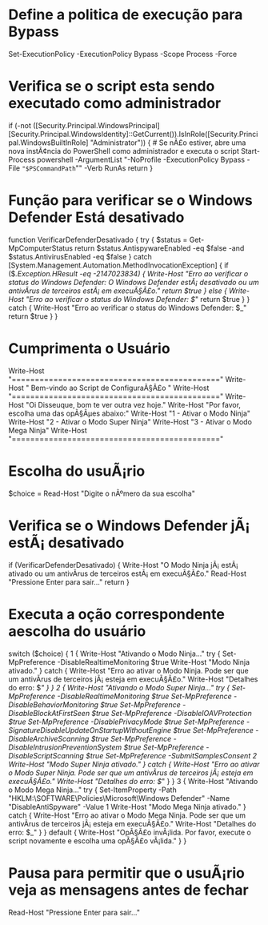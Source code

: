 # Define a politica de execução para Bypass
Set-ExecutionPolicy -ExecutionPolicy Bypass -Scope Process -Force

# Verifica se o script esta sendo executado como administrador
if (-not ([Security.Principal.WindowsPrincipal] [Security.Principal.WindowsIdentity]::GetCurrent()).IsInRole([Security.Principal.WindowsBuiltInRole] "Administrator")) {
    # Se nÃ£o estiver, abre uma nova instÃ¢ncia do PowerShell como administrador e executa o script
    Start-Process powershell -ArgumentList "-NoProfile -ExecutionPolicy Bypass -File `"$PSCommandPath`"" -Verb RunAs
    return
}

# Função para verificar se o Windows Defender  Está desativado
function VerificarDefenderDesativado {
    try {
        $status = Get-MpComputerStatus
        return $status.AntispywareEnabled -eq $false -and $status.AntivirusEnabled -eq $false
    } catch [System.Management.Automation.MethodInvocationException] {
        if ($_.Exception.HResult -eq -2147023834) {
            Write-Host "Erro ao verificar o status do Windows Defender: O Windows Defender estÃ¡ desativado ou um antivÃ­rus de terceiros estÃ¡ em execuÃ§Ã£o."
            return $true
        } else {
            Write-Host "Erro ao verificar o status do Windows Defender: $_"
            return $true
        }
    } catch {
        Write-Host "Erro ao verificar o status do Windows Defender: $_"
        return $true
    }
}

# Cumprimenta o Usuário
Write-Host "============================================="
Write-Host "      Bem-vindo ao Script de ConfiguraÃ§Ã£o      "
Write-Host "============================================="
Write-Host "Oi Disseuque, bom te ver outra vez hoje."
Write-Host "Por favor, escolha uma das opÃ§Ãµes abaixo:"
Write-Host "1 - Ativar o Modo Ninja"
Write-Host "2 - Ativar o Modo Super Ninja"
Write-Host "3 - Ativar o Modo Mega Ninja"
Write-Host "============================================="

# Escolha do usuÃ¡rio
$choice = Read-Host "Digite o nÃºmero da sua escolha"

# Verifica se o Windows Defender jÃ¡ estÃ¡ desativado
if (VerificarDefenderDesativado) {
    Write-Host "O Modo Ninja jÃ¡ estÃ¡ ativado ou um antivÃ­rus de terceiros estÃ¡ em execuÃ§Ã£o."
    Read-Host "Pressione Enter para sair..."
    return
}

# Executa a oção correspondente aescolha do usuário
switch ($choice) {
    1 {
        Write-Host "Ativando o Modo Ninja..."
        try {
            Set-MpPreference -DisableRealtimeMonitoring $true
            Write-Host "Modo Ninja ativado."
        } catch {
            Write-Host "Erro ao ativar o Modo Ninja. Pode ser que um antivÃ­rus de terceiros jÃ¡ esteja em execuÃ§Ã£o."
            Write-Host "Detalhes do erro: $_"
        }
    }
    2 {
        Write-Host "Ativando o Modo Super Ninja..."
        try {
            Set-MpPreference -DisableRealtimeMonitoring $true
            Set-MpPreference -DisableBehaviorMonitoring $true
            Set-MpPreference -DisableBlockAtFirstSeen $true
            Set-MpPreference -DisableIOAVProtection $true
            Set-MpPreference -DisablePrivacyMode $true
            Set-MpPreference -SignatureDisableUpdateOnStartupWithoutEngine $true
            Set-MpPreference -DisableArchiveScanning $true
            Set-MpPreference -DisableIntrusionPreventionSystem $true
            Set-MpPreference -DisableScriptScanning $true
            Set-MpPreference -SubmitSamplesConsent 2
            Write-Host "Modo Super Ninja ativado."
        } catch {
            Write-Host "Erro ao ativar o Modo Super Ninja. Pode ser que um antivÃ­rus de terceiros jÃ¡ esteja em execuÃ§Ã£o."
            Write-Host "Detalhes do erro: $_"
        }
    }
    3 {
        Write-Host "Ativando o Modo Mega Ninja..."
        try {
            Set-ItemProperty -Path "HKLM:\SOFTWARE\Policies\Microsoft\Windows Defender" -Name "DisableAntiSpyware" -Value 1
            Write-Host "Modo Mega Ninja ativado."
        } catch {
            Write-Host "Erro ao ativar o Modo Mega Ninja. Pode ser que um antivÃ­rus de terceiros jÃ¡ esteja em execuÃ§Ã£o."
            Write-Host "Detalhes do erro: $_"
        }
    }
    default {
        Write-Host "OpÃ§Ã£o invÃ¡lida. Por favor, execute o script novamente e escolha uma opÃ§Ã£o vÃ¡lida."
    }
}

# Pausa para permitir que o usuÃ¡rio veja as mensagens antes de fechar
Read-Host "Pressione Enter para sair..."
